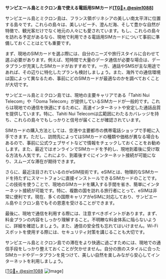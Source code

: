**サンピエール島とミクロン島で使える電話用SIMカード[[TG💪+ @esim1088](https://t.me/s/esim1088)]**

サンピエール島とミクロン島は、フランス領ポリネシアの美しい南太平洋に位置する島々です。これらの島々は、美しいビーチ、澄んだ海、そして豊かな自然が特徴で、観光客だけでなく地元の人々にも愛されています。もし、これらの島々を訪れる予定があるなら、現地で利用できる電話用SIMカードについて事前に準備しておくことはとても重要です。

まず、現地のSIMカードを選ぶ際には、自分のニーズや旅行スタイルに合わせて選ぶ必要があります。例えば、短時間で大量のデータ通信が必要な場合は、データプランが充実したSIMカードがおすすめです。一方、通話やSMSが主な用途であれば、その辺りに特化したプランも検討しましょう。また、海外での通信環境は国によって異なるため、事前にどのSIMカードが最適なのかを調べておくことが大切です。

サンピエール島とミクロン島では、現地の主要キャリアである「Tahiti Nui Telecom」や「Ooma Telecom」が提供しているSIMカードが一般的です。これらは現地での通信を快適にするために、高速インターネットや安定した通話品質を提供しています。特に、Tahiti Nui Telecomは広範囲にわたるカバレッジを持ち、これらの島々でもしっかりと信号が届くことが確認されています。

SIMカードの購入方法としては、空港や主要都市の携帯電話ショップで手軽に入手できます。ただし、訪問先によってはSIMカードの種類や価格が異なる場合もあるので、事前に公式ウェブサイトなどで情報をチェックしておくことをお勧めします。また、最近ではオンラインでSIMカードを予約し、現地到着後に受け取る方法も人気です。これにより、到着後すぐにインターネット接続が可能になり、スムーズな滞在が期待できます。

さらに、最近注目されているのがeSIM技術です。eSIMとは、物理的なSIMカードを持たずにスマートフォンに直接インストールできるSIMカードのことです。この技術を使うことで、現地のSIMカードを購入する手間を省き、簡単にインターネット接続が可能です。特に、複数の国を訪れる旅行者にとって、eSIMは非常に便利です。現在、多くの国際キャリアがeSIMに対応しており、サンピエール島やミクロン島でもその恩恵を受けることができます。

最後に、現地で通信を利用する際には、注意すべきポイントがあります。まず、料金プランの内容をしっかり理解すること。不明瞭な料金体系に陥らないように、詳細を確認しましょう。また、通信の安全性も忘れてはいけません。Wi-Fiスポットを使用する際には、セキュリティ対策を講じることも大切です。

サンピエール島とミクロン島での滞在をより快適に過ごすためには、現地での通信手段をしっかり整えておくことが欠かせません。自分の旅のスタイルに合ったSIMカードやデータプランを見つけて、美しい自然を楽しみながら安心してインターネットを利用しましょう。

[[TG💪+ @esim1088](https://t.me/s/esim1088) ![Image](https://i.postimg.cc/Y0z9fWf4/image.png)]